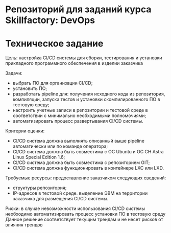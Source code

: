 # Репозиторий для заданий курса Skillfactory: DevOps

# Техническое задание
Цель: настройка CI/CD системы для сборки, тестирования и установки прикладного программного обеспечения в изделии заказчика

Задачи: 
- выбрать ПО для организации CI/CD;
- установить ПО; 
- разработать pipeline для: получения исходного кода из репозитория, компиляции, запуска тестов и установки скомпилированного ПО в тестовую среду;
- настроить учетные записи в репозитории и тестовой среде в соответствии с минимально необходимыми полномочиями;
- автоматизировать процесс развертывания CI/CD системы.

Критерии оценки:
- CI/CD система должна выполнять описанный выше pipeline автоматически или по команде оператора;
- CI/CD система должна быть совместима с ОС Ubuntu и ОС СН Astra Linux Special Edition 1.6;
- CI/CD система должна быть совместима с репозиторием GIT;
- CI/CD система должна функционировать в контейнере LXC или LXD.

Требуемые ресурсы: 
предоставление заказчиком следующих сведений:
- структуры репозитория;
- IP-адресов в тестовой среде.
выделение ЭВМ на территории заказчика для размещения CI/CD системы.

Риски: в случае невозможности использования CI/CD системы необходимо автоматизировать процесс установки ПО в тестовую среду
Данное решение соответствует текущим трендам и не несет рисков от влияния трендов
